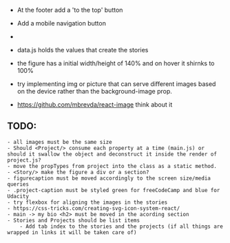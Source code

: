 * At the footer add a 'to the top' button
* Add a mobile navigation button
* 


* data.js holds the values that create the stories
* the figure has a initial width/height of 140% and on hover it shirnks to 100% 
* try implementing img or picture that can serve different images based on the device rather than the background-image prop.
* https://github.com/mbrevda/react-image think about it

## TODO:
    - all images must be the same size
    - Should <Project/> consume each property at a time (main.js) or should it swallow the object and deconstruct it inside the render of project.js?
    - move the propTypes from project into the class as a static method.
    - <Story/> make the figure a div or a section?
    - figurecaption must be moved accordingly to the screen size/media queries
    - .project-caption must be styled green for freeCodeCamp and blue for Udacity
    - try flexbox for aligning the images in the stories
    - https://css-tricks.com/creating-svg-icon-system-react/
    - main -> my bio <h2> must be moved in the acording section
    - Stories and Projects should be list items
        - Add tab index to the stories and the projects (if all things are wrapped in links it will be taken care of)
